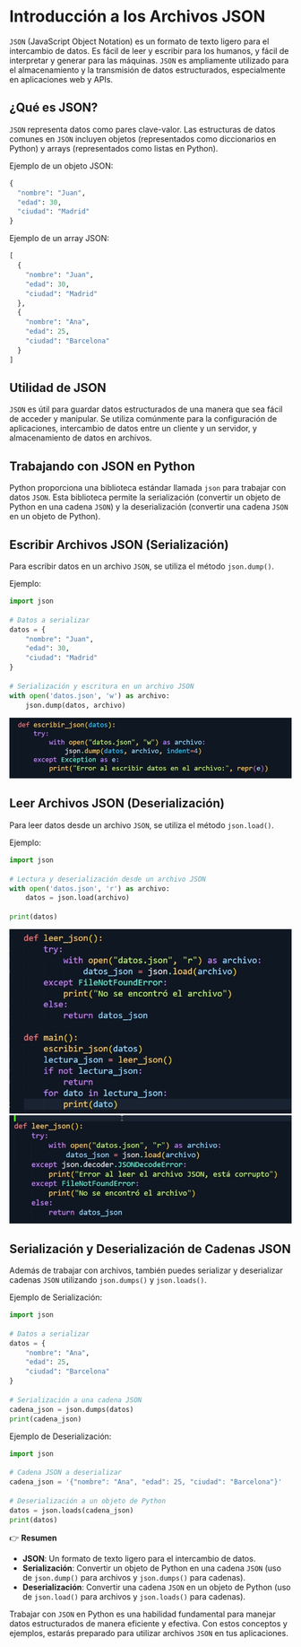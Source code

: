 # Introducción a los Archivos JSON
`JSON` (JavaScript Object Notation) es un formato de texto ligero para el intercambio de datos. Es fácil de leer y escribir para los humanos, y fácil de interpretar y generar para las máquinas. `JSON` es ampliamente utilizado para el almacenamiento y la transmisión de datos estructurados, especialmente en aplicaciones web y APIs.

## ¿Qué es JSON?
`JSON` representa datos como pares clave-valor. Las estructuras de datos comunes en `JSON` incluyen objetos (representados como diccionarios en Python) y arrays (representados como listas en Python).

Ejemplo de un objeto JSON:

```python
{
  "nombre": "Juan",
  "edad": 30,
  "ciudad": "Madrid"
}
```

Ejemplo de un array JSON:
```python
[
  {
    "nombre": "Juan",
    "edad": 30,
    "ciudad": "Madrid"
  },
  {
    "nombre": "Ana",
    "edad": 25,
    "ciudad": "Barcelona"
  }
]
```

## Utilidad de JSON
`JSON` es útil para guardar datos estructurados de una manera que sea fácil de acceder y manipular. Se utiliza comúnmente para la configuración de aplicaciones, intercambio de datos entre un cliente y un servidor, y almacenamiento de datos en archivos.

## Trabajando con JSON en Python
Python proporciona una biblioteca estándar llamada `json` para trabajar con datos `JSON`. Esta biblioteca permite la serialización (convertir un objeto de Python en una cadena `JSON`) y la deserialización (convertir una cadena `JSON` en un objeto de Python).

## Escribir Archivos JSON (Serialización)
Para escribir datos en un archivo `JSON`, se utiliza el método `json.dump()`.

Ejemplo:
```python
import json

# Datos a serializar
datos = {
    "nombre": "Juan",
    "edad": 30,
    "ciudad": "Madrid"
}

# Serialización y escritura en un archivo JSON
with open('datos.json', 'w') as archivo:
    json.dump(datos, archivo)
```

![alt text](image-3.png)


## Leer Archivos JSON (Deserialización)
Para leer datos desde un archivo `JSON`, se utiliza el método `json.load()`.

Ejemplo:
```python
import json

# Lectura y deserialización desde un archivo JSON
with open('datos.json', 'r') as archivo:
    datos = json.load(archivo)

print(datos)
```

![alt text](image-4.png)
![alt text](image-5.png)

## Serialización y Deserialización de Cadenas JSON
Además de trabajar con archivos, también puedes serializar y deserializar cadenas `JSON` utilizando `json.dumps()` y `json.loads()`.

Ejemplo de Serialización:
```python
import json

# Datos a serializar
datos = {
    "nombre": "Ana",
    "edad": 25,
    "ciudad": "Barcelona"
}

# Serialización a una cadena JSON
cadena_json = json.dumps(datos)
print(cadena_json)
```

Ejemplo de Deserialización:
```python
import json

# Cadena JSON a deserializar
cadena_json = '{"nombre": "Ana", "edad": 25, "ciudad": "Barcelona"}'

# Deserialización a un objeto de Python
datos = json.loads(cadena_json)
print(datos)
```

👉 **Resumen**
- **JSON**: Un formato de texto ligero para el intercambio de datos.
- **Serialización**: Convertir un objeto de Python en una cadena `JSON` (uso de `json.dump()` para archivos y `json.dumps()` para cadenas).
- **Deserialización**: Convertir una cadena `JSON` en un objeto de Python (uso de `json.load()` para archivos y `json.loads()` para cadenas).

Trabajar con `JSON` en Python es una habilidad fundamental para manejar datos estructurados de manera eficiente y efectiva. Con estos conceptos y ejemplos, estarás preparado para utilizar archivos `JSON` en tus aplicaciones.